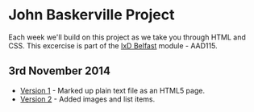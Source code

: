 John Baskerville Project
========================

Each week we'll build on this project as we take you through HTML and CSS. This excercise is part of the [IxD Belfast](http://ixdbelfast.org) module - AAD115.

3rd November 2014
-----------------
+ [Version 1](https://timpotter.github.io/john-baskerville/version-1.html) - Marked up plain text file as an HTML5 page.
+ [Version 2](https://timpotter.github.io/john-baskerville/version-2.html) - Added images and list items.
